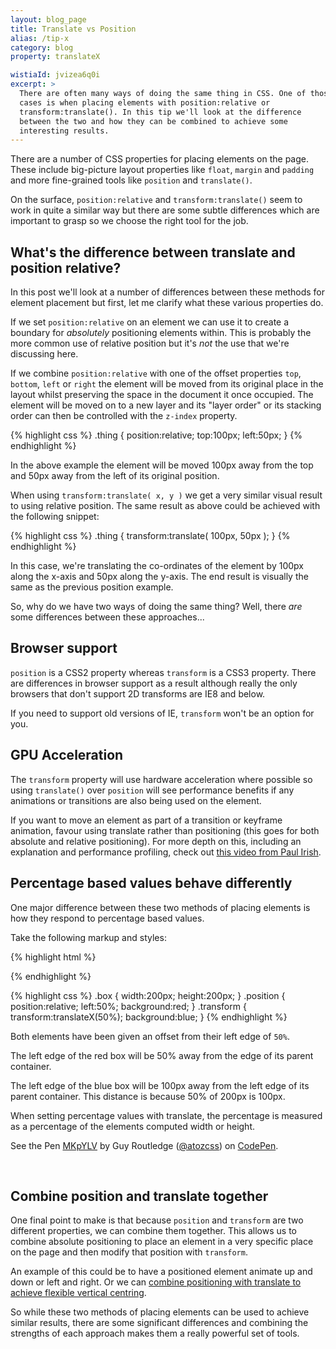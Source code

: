 ```yaml
---
layout: blog_page
title: Translate vs Position
alias: /tip-x
category: blog
property: translateX

wistiaId: jvizea6q0i
excerpt: >
  There are often many ways of doing the same thing in CSS. One of those
  cases is when placing elements with position:relative or
  transform:translate(). In this tip we'll look at the difference
  between the two and how they can be combined to achieve some
  interesting results.
---
```


There are a number of CSS properties for placing elements on the page.
These include big-picture layout properties like `float`, `margin` and `padding` and
more fine-grained tools like `position` and `translate()`.

On the surface, `position:relative` and `transform:translate()` seem to
work in quite a similar way but there are some subtle differences which
are important to grasp so we choose the right tool for the job.

## What's the difference between translate and position relative?

In this post we'll look at a number of differences between these methods
for element placement but first, let me clarify what these various
properties do.

If we set `position:relative` on an element we can use it to create
a boundary for *absolutely* positioning elements within. This is
probably the more common use of relative position but it's *not* the use
that we're discussing here.

If we combine `position:relative` with one of the offset properties
`top`, `bottom`, `left` or `right` the element will be moved from its
original place in the layout whilst preserving the space in the document
it once occupied. The element will be moved on to a new layer and its
"layer order" or its stacking order can then be controlled with the
`z-index` property.

{% highlight css %}
.thing {
	position:relative;
	top:100px;
	left:50px;
}
{% endhighlight %}

In the above example the element will be moved 100px away from the top
and 50px away from the left of its original position.

When using `transform:translate( x, y )` we get a very similar visual
result to using relative position. The same result as above could be
achieved with the following snippet:

{% highlight css %}
.thing {
	transform:translate( 100px, 50px );
}
{% endhighlight %}

In this case, we're translating the co-ordinates of the element by 100px
along the x-axis and 50px along the y-axis. The end result is visually
the same as the previous position example.

So, why do we have two ways of doing the same thing? Well, there *are*
some differences between these approaches...

## Browser support

`position` is a CSS2 property whereas `transform` is a CSS3 property.
There are differences in browser support as a result although really the
only browsers that don't support 2D transforms are IE8 and below. 

If you need to support old versions of IE, `transform` won't be an
option for you.

## GPU Acceleration

The `transform` property will use hardware acceleration where possible
so using `translate()` over `position` will see performance
benefits if any animations or transitions are also being used on the
element.

If you want to move an element as part of a transition or keyframe
animation, favour using translate rather than positioning (this goes for
both absolute and relative positioning). For more depth on this,
including an explanation and performance profiling, check out [this
video from Paul Irish](http://www.paulirish.com/2012/why-moving-elements-with-translate-is-better-than-posabs-topleft/).

## Percentage based values behave differently

One major difference between these two methods of placing elements is
how they respond to percentage based values.

Take the following markup and styles:

{% highlight html %}
<div class="box position"></div>
<div class="box transform"></div>
{% endhighlight %}

{% highlight css %}
.box {
	width:200px;
	height:200px;
}
.position {
	position:relative;
	left:50%;
	background:red;
}
.transform {
	transform:translateX(50%);
	background:blue;
}
{% endhighlight %}

Both elements have been given an offset from their left edge of `50%`.

The left edge of the red box will be 50% away from the edge of its
parent container.

The left edge of the blue box will be 100px away from the left edge of
its parent container. This distance is because 50% of 200px is 100px.

When setting percentage values with translate, the percentage is
measured as a percentage of the elements computed width or height. 

<p data-height="268" data-theme-id="17492" data-slug-hash="MKpYLV" data-default-tab="result" data-user="atozcss" class='codepen'>See the Pen <a href='http://codepen.io/atozcss/pen/MKpYLV/'>MKpYLV</a> by Guy Routledge (<a href='http://codepen.io/atozcss'>@atozcss</a>) on <a href='http://codepen.io'>CodePen</a>.</p>
<script async src="//assets.codepen.io/assets/embed/ei.js"></script>
<br>

## Combine position and translate together

One final point to make is that because `position` and `transform` are
two different properties, we can combine them together. This allows us
to combine absolute positioning to place an element in a very specific
place on the page and then modify that position with `transform`.

An example of this could be to have a positioned element animate up and
down or left and right. Or we can [combine positioning with translate to
achieve flexible vertical centring](http://www.atozcss.com/css-tip-v).

So while these two methods of placing elements can be used to achieve
similar results, there are some significant differences and combining
the strengths of each approach makes them a really powerful set of
tools.
